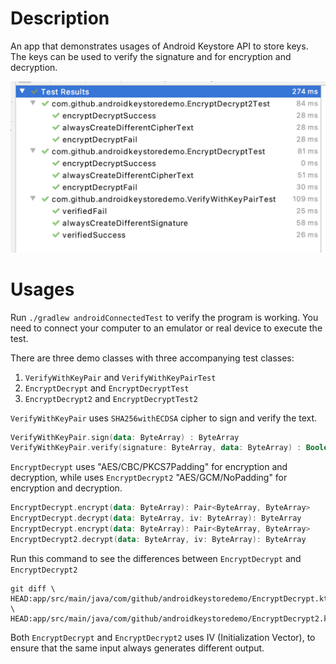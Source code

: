 # Description

An app that demonstrates usages of Android Keystore API to store keys.
The keys can be used to verify the signature and for encryption and decryption.

![test_results](README.assets/test_results.png)

# Usages

Run `./gradlew androidConnectedTest` to verify the program is working.
You need to connect your computer to an emulator or real device to execute the test.

There are three demo classes with three accompanying test classes:
1. `VerifyWithKeyPair` and `VerifyWithKeyPairTest`
2. `EncryptDecrypt` and `EncryptDecryptTest`
3. `EncryptDecrypt2` and `EncryptDecryptTest2`

`VerifyWithKeyPair` uses `SHA256withECDSA` cipher to sign and verify the text.
```kotlin
VerifyWithKeyPair.sign(data: ByteArray) : ByteArray
VerifyWithKeyPair.verify(signature: ByteArray, data: ByteArray) : Boolean
```

`EncryptDecrypt` uses "AES/CBC/PKCS7Padding" for encryption and decryption,
while uses `EncryptDecrypt2` "AES/GCM/NoPadding" for encryption and decryption.

```kotlin
EncryptDecrypt.encrypt(data: ByteArray): Pair<ByteArray, ByteArray>
EncryptDecrypt.decrypt(data: ByteArray, iv: ByteArray): ByteArray
EncryptDecrypt.encrypt(data: ByteArray): Pair<ByteArray, ByteArray>
EncryptDecrypt2.decrypt(data: ByteArray, iv: ByteArray): ByteArray
```

Run this command to see the differences between `EncryptDecrypt` and `EncryptDecrypt2`
```
git diff \
HEAD:app/src/main/java/com/github/androidkeystoredemo/EncryptDecrypt.kt \
HEAD:app/src/main/java/com/github/androidkeystoredemo/EncryptDecrypt2.kt
```

Both `EncryptDecrypt` and `EncryptDecrypt2` uses IV (Initialization Vector), to ensure that the same input always generates different output.

